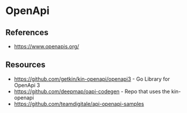 # OpenApi

## References
- https://www.openapis.org/

## Resources
- https://github.com/getkin/kin-openapi/openapi3 -  Go Library for OpenApi 3
- https://github.com/deepmap/oapi-codegen - Repo that uses the kin-openapi 
- https://github.com/teamdigitale/api-openapi-samples